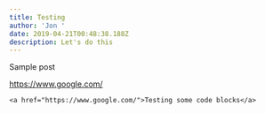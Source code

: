 ```yaml
---
title: Testing
author: 'Jon '
date: 2019-04-21T00:48:38.188Z
description: Let's do this
---
```

Sample post

<https://www.google.com/>



```
<a href="https://www.google.com/">Testing some code blocks</a>
```
